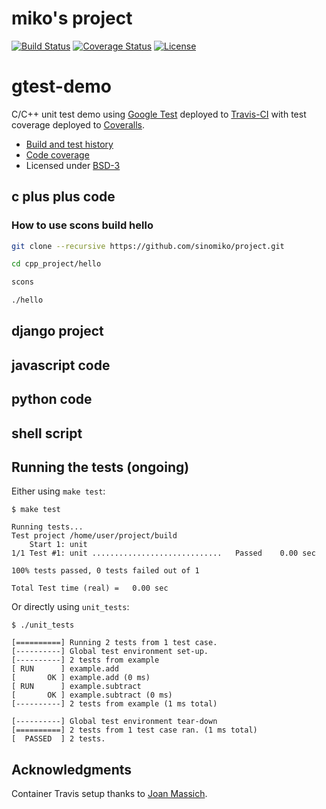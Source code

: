 # miko's project
[![Build Status](https://travis-ci.org/sinomiko/project.svg?branch=master)](https://travis-ci.org/sinomiko/project)
[![Coverage Status](https://coveralls.io/repos/bast/gtest-demo/badge.png?branch=master)](https://coveralls.io/r/bast/gtest-demo?branch=master)
[![License](https://img.shields.io/badge/license-%20BSD--3-blue.svg)](../master/LICENSE)


# gtest-demo

C/C++ unit test demo using [Google Test](https://code.google.com/p/googletest) deployed to
[Travis-CI](https://travis-ci.org/sinomiko/project/builds) with test coverage
deployed to [Coveralls](https://coveralls.io/github/sinomiko/project).

- [Build and test history](https://travis-ci.org/sinomiko/project/builds)
- [Code coverage](https://coveralls.io/github/sinomiko/project)
- Licensed under [BSD-3](../master/LICENSE)

## c plus plus code

### How to use scons build hello

```sh
git clone --recursive https://github.com/sinomiko/project.git

cd cpp_project/hello 

scons

./hello

```

## django project

## javascript code

## python code

## shell script

## Running the tests (ongoing)

Either using `make test`:
```
$ make test

Running tests...
Test project /home/user/project/build
    Start 1: unit
1/1 Test #1: unit .............................   Passed    0.00 sec

100% tests passed, 0 tests failed out of 1

Total Test time (real) =   0.00 sec
```

Or directly using `unit_tests`:
```
$ ./unit_tests

[==========] Running 2 tests from 1 test case.
[----------] Global test environment set-up.
[----------] 2 tests from example
[ RUN      ] example.add
[       OK ] example.add (0 ms)
[ RUN      ] example.subtract
[       OK ] example.subtract (0 ms)
[----------] 2 tests from example (1 ms total)

[----------] Global test environment tear-down
[==========] 2 tests from 1 test case ran. (1 ms total)
[  PASSED  ] 2 tests.

```


## Acknowledgments

Container Travis setup thanks to [Joan Massich](https://github.com/massich).

